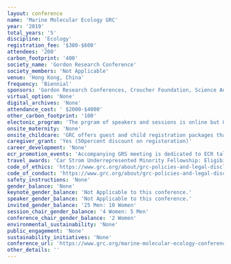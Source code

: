 ```yaml
---
layout: conference 
name: 'Marine Molecular Ecology GRC'
year: '2019'
total_years: '5'
discipline: 'Ecology'
registration_fee: '$300-$600'
attendees: '200'
carbon_footprint: '400'
society_name: 'Gordon Research Conference'
society_members: 'Not Applicable'
venue: 'Hong Kong, China'
frequency: 'Biennial'
sponsors: 'Gordon Research Conferences, Croucher Foundation, Science Advances, Carl Storm Underrepresented Minority Fellowship Program, K.C.Wong Education Foundation, Innovation and Technology Commission, Gordon and Betty Moore Foundation, Australian Institute of Marine Science, The University of Melbourne, Environment and Conservation Fund'
virtual_option: 'None'
digital_archives: 'None'
attendance_cost: ' $2000-$4000'
other_carbon_footprint: '100'
electonic_program: 'The prgram of speakers and sessions is online but Gordon research conferences refrain from making the book of abstracts available online.'
onsite_maternity: 'None'
onsite_childcare: 'GRC offers guest and child registration packages that allow guests to share your accommodations and join you at meals. Children under 4-years-old are free of charge and children ages 4-12 receive a 50percent discount.'
caregiver_grant: 'Yes (50percent discount on registeration)'
career_development: 'None'
ecr_promotion_events: 'Accompanying GRS meeting is dedicated to ECR talks only. '
travel_awards: 'Car Strom Underrepresented Minority Fellowship: Eligibility: must be: Graduate student, postdoc, faculty or research scientist, Hispanic or Latino, American Indian or Alaska Native, Black or African American, Native Hawaiian or Other Pacific Islander, U.S. Citizen or permanent resident with a Green Card Currently working at a U.S. institution, Is attending a GRC for the first time'
code_of_ethics: 'https://www.grc.org/about/grc-policies-and-legal-disclaimers/'
code_of_conduct: 'https://www.grc.org/about/grc-policies-and-legal-disclaimers/'
safety_instructions: 'None'
gender_balance: 'None'
keynote_gender_balance: 'Not Applicable to this conference.'
speaker_gender_balance: 'Not Applicable to this conference.'
invited_gender_balance: '25 Men: 10 Women'
session_chair_gender_balance: '4 Women: 5 Men'
conference_chair_gender_balance: '2 Women'
environmental_sustainability: 'None'
public_engagement: 'None'
sustainability_initiatives: 'None'
conference_url: 'https://www.grc.org/marine-molecular-ecology-conference/2019/'
other_details: ''
---
```

